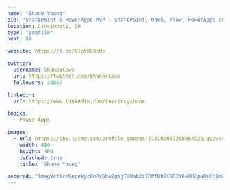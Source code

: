 ```yaml
---
name: "Shane Young"
bio: "SharePoint & PowerApps MVP - SharePoint, O365, Flow, PowerApps consulting? @PowerApps911 | Pure Snark? You found it."
location: Cincinnati, OH
type: "profile"
heat: 89

website: https://t.co/91p5BQ3pUe

twitter:
  username: ShanesCows
  url: https://twitter.com/ShanesCows
  followers: 16867

linkedin:
  url: https://www.linkedin.com/in/cincyshane

topics:
  - Power Apps

images:
  - url: https://pbs.twimg.com/profile_images/713100007398883329/qUzvsvQ3_400x400.jpg
    width: 400
    height: 400
    isCached: true
    title: "Shane Young"

secured: "lmxgVctlcrQepeVycOnRxGbw2gNjTaUab2zIRPfDhEC5R2Y6xOH2puR+Ct1mWVQMvUU5eu0i3h0bHiCIsccTne0qIS7hWY9rXOke0roO2RlOo4DFbyEvoZpxYsEEU5p+FpOUapIphVpdX8tiUBQURgoCONmaKWVAzqks6NCl/t8IDuIDgjfKXq/XsiKjoW3pW50wZq8P1ke854/7RAhixB4L8xgjR92PalNWTa1Aw7UiTlEjl13Ar/5StT3aQZ7LnBahkZxydGcn0gfkH45N6sw0rHUcXww41Wg9047W4JXd1cfP8bGA0sD90PQmpvg2+AHfX9vZYhxqbOzjZBs7utomtAO3ljAI0T+oih3dt250/Ps6ANs/G0CzCQFJTJ0yeunUCQ/HNQUfatO98O18vghihsbCrKM1VZejKgkQQ+M=;NjjjRNrMLlbinuqek5fnLQ=="
---
```



